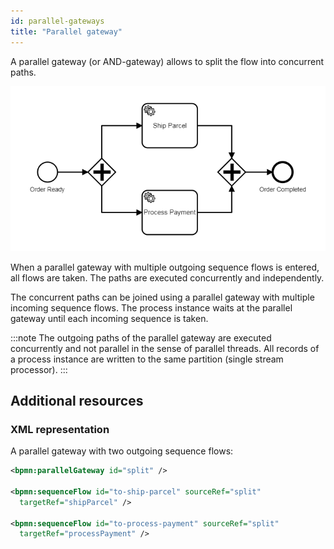 ```yaml
---
id: parallel-gateways
title: "Parallel gateway"
---
```


A parallel gateway (or AND-gateway) allows to split the flow into concurrent paths.

![process](assets/parallel-gateways.png)

When a parallel gateway with multiple outgoing sequence flows is entered, all flows are taken. The paths are executed concurrently and independently. 

The concurrent paths can be joined using a parallel gateway with multiple incoming sequence flows. The process instance waits at the parallel gateway until each incoming sequence is taken.

:::note
The outgoing paths of the parallel gateway are executed concurrently and not parallel in the sense of parallel threads. All records of a process instance are written to the same partition (single stream processor).
:::

## Additional resources

### XML representation

A parallel gateway with two outgoing sequence flows:

```xml
<bpmn:parallelGateway id="split" />

<bpmn:sequenceFlow id="to-ship-parcel" sourceRef="split" 
  targetRef="shipParcel" />

<bpmn:sequenceFlow id="to-process-payment" sourceRef="split" 
  targetRef="processPayment" />
```
